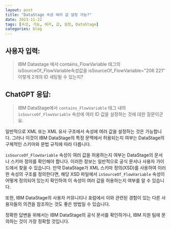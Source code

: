 ```yaml
---
layout: post
title: "DataStage 속성 여러 값 설정 가능?"
date: 2023-11-22
tags: [속성, 가능, 여러, 값, 설정, DataStage]
categories: blog
---
```


## 사용자 입력:
> IBM Datastage 에서 contains_FlowVariable 태그의 isSourceOf_FlowVariable속성값을 isSourceOf_FlowVariable="206 221" 이렇게 2개의 ID 세팅될 수 있는지?

## ChatGPT 응답:
> IBM DataStage에서 `contains_FlowVariable` 태그 내의 `isSourceOf_FlowVariable` 속성에 여러 ID 값을 설정하는 것에 대한 질문이군요.

일반적으로 XML 또는 XML 유사 구조에서 속성에 여러 값을 설정하는 것은 가능합니다. 그러나 이것이 IBM DataStage의 특정 문맥에서 허용되는지 여부는 DataStage의 구체적인 스키마와 문법 규칙에 따라 다릅니다. 

`isSourceOf_FlowVariable` 속성이 여러 값을 허용하는지 여부는 DataStage의 문서나 스키마 정의를 확인해야 합니다. 이러한 정보는 일반적으로 공식 문서나 사용자 가이드에서 찾을 수 있습니다. 만약 DataStage가 XML 스키마 정의(XSD)를 사용하여 이러한 속성의 구조를 정의한다면, 해당 XSD 파일에서 `isSourceOf_FlowVariable` 속성이 어떻게 정의되어 있는지 확인하여 이 속성이 여러 값을 허용하는지 여부를 알 수 있습니다.

또한, IBM DataStage의 사용자 커뮤니티나 포럼에서 이와 관련된 경험이 있는 다른 사용자들의 의견을 참조하는 것도 좋은 방법일 수 있습니다. 

정확한 답변을 위해서는 IBM DataStage의 공식 문서를 확인하거나, IBM 지원 팀에 문의하는 것이 가장 정확할 것입니다.

